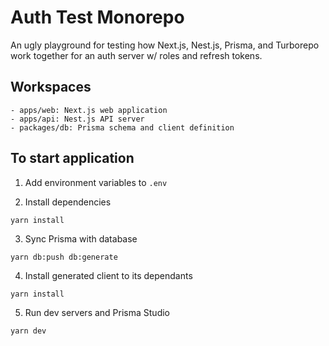 # Auth Test Monorepo

An ugly playground for testing how Next.js, Nest.js, Prisma, and Turborepo work together for an auth server w/ roles and refresh tokens.

## Workspaces
```
- apps/web: Next.js web application
- apps/api: Nest.js API server
- packages/db: Prisma schema and client definition
```

## To start application
1. Add environment variables to `.env`

2. Install dependencies
```
yarn install
```

3. Sync Prisma with database
```
yarn db:push db:generate
```

4. Install generated client to its dependants
```
yarn install
```

5. Run dev servers and Prisma Studio
```
yarn dev
```